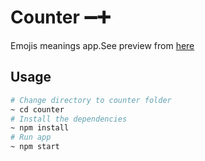 # Counter ➖➕
Emojis meanings app.See preview from [here](https://udyk3.csb.app/)

## Usage 
```bash
# Change directory to counter folder
~ cd counter
# Install the dependencies
~ npm install
# Run app
~ npm start

```